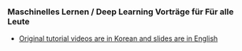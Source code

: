 ### Maschinelles Lernen / Deep Learning Vorträge für Für alle Leute

* [Original tutorial videos are in Korean and slides are in English](http://hunkim.github.io/ml/)
